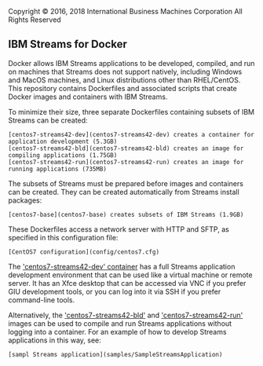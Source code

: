 Copyright &copy; 2016, 2018  International Business Machines Corporation
All Rights Reserved


## IBM Streams for Docker

Docker allows IBM Streams applications to be developed, compiled, and run on machines that Streams does not support natively, including Windows and MacOS machines, and Linux distributions other than RHEL/CentOS. This repository contains Dockerfiles and associated scripts that create Docker images and containers with IBM Streams.

To minimize their size, three separate Dockerfiles containing subsets of IBM Streams can be created:

    [centos7-streams42-dev](centos7-streams42-dev) creates a container for application development (5.3GB)
    [centos7-streams42-bld](centos7-streams42-bld) creates an image for compiling applications (1.75GB)
    [centos7-streams42-run](centos7-streams42-run) creates an image for running applications (735MB)

The subsets of Streams must be prepared before images and containers can be created. They can be created automatically from Streams install packages:

    [centos7-base](centos7-base) creates subsets of IBM Streams (1.9GB)

These Dockerfiles access a network server with HTTP and SFTP, as specified in this configuration file:

    [CentOS7 configuration](config/centos7.cfg)

The ['centos7-streams42-dev' container](centos7-streams42-dev) has a full Streams application development environment that can be used like a virtual machine or remote server. It has an Xfce desktop that can be accessed via VNC if you prefer GIU development tools, or you can log into it via SSH if you prefer command-line tools.

Alternatively, the ['centos7-streams42-bld'](centos7-streams42-dev) and ['centos7-streams42-run'](centos7-streams42-dev) images can be used to compile and run Streams applications without logging into a container. For an example of how to develop Streams applications in this way, see:

    [sampl Streams application](samples/SampleStreamsApplication)
